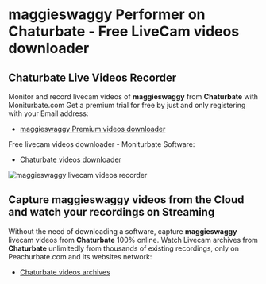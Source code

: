 # maggieswaggy Performer on Chaturbate - Free LiveCam videos downloader

## Chaturbate Live Videos Recorder

Monitor and record livecam videos of **maggieswaggy** from **Chaturbate** with Moniturbate.com
Get a premium trial for free by just and only registering with your Email address:
* [maggieswaggy Premium videos downloader](https://moniturbate.com/request-demo-licence-key.html)

Free livecam videos downloader - Moniturbate Software:
* [Chaturbate videos downloader](https://moniturbate.com/moniturbate-download-software.html)

![maggieswaggy livecam videos recorder](https://peachurnet.com/templates/moniturbate-software.png)


## Capture maggieswaggy videos from the Cloud and watch your recordings on Streaming

Without the need of downloading a software, capture **maggieswaggy** livecam videos from **Chaturbate** 100% online.
Watch Livecam archives from **Chaturbate** unlimitedly from thousands of existing recordings, only on Peachurbate.com and its websites network:
* [Chaturbate videos archives](https://peachurnet.com/)
